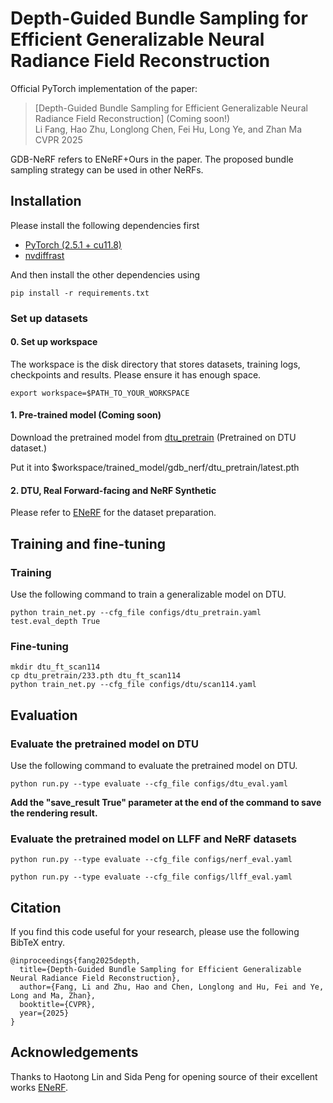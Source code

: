 # Depth-Guided Bundle Sampling for Efficient Generalizable Neural Radiance Field Reconstruction

Official PyTorch implementation of the paper:

> [Depth-Guided Bundle Sampling for Efficient Generalizable Neural Radiance Field Reconstruction] (Coming soon!) \
> Li Fang, Hao Zhu, Longlong Chen, Fei Hu, Long Ye, and Zhan Ma \
> CVPR 2025

GDB-NeRF refers to ENeRF+Ours in the paper. The proposed bundle sampling strategy can be used in other NeRFs.

## Installation
Please install the following dependencies first
- [PyTorch (2.5.1 + cu11.8)](https://pytorch.org/get-started/previous-versions/)
- [nvdiffrast](https://nvlabs.github.io/nvdiffrast/)

And then install the other dependencies using
```
pip install -r requirements.txt
```

### Set up datasets

#### 0. Set up workspace
The workspace is the disk directory that stores datasets, training logs, checkpoints and results. Please ensure it has enough space. 
```
export workspace=$PATH_TO_YOUR_WORKSPACE
```
   
#### 1. Pre-trained model (Coming soon)

Download the pretrained model from [dtu_pretrain](https://drive.google.com/drive/folders/1mPbNpBnIYIbC-5wlbGSkx8kXefZMZ4Re?usp=drive_link) (Pretrained on DTU dataset.)

Put it into $workspace/trained_model/gdb_nerf/dtu_pretrain/latest.pth

#### 2. DTU, Real Forward-facing and NeRF Synthetic
Please refer to [ENeRF](https://github.com/zju3dv/enerf) for the dataset preparation.

## Training and fine-tuning

### Training
Use the following command to train a generalizable model on DTU.
```
python train_net.py --cfg_file configs/dtu_pretrain.yaml test.eval_depth True
```

### Fine-tuning

```
mkdir dtu_ft_scan114
cp dtu_pretrain/233.pth dtu_ft_scan114
python train_net.py --cfg_file configs/dtu/scan114.yaml
```

## Evaluation

### Evaluate the pretrained model on DTU

Use the following command to evaluate the pretrained model on DTU.
```
python run.py --type evaluate --cfg_file configs/dtu_eval.yaml
```

**Add the "save_result True" parameter at the end of the command to save the rendering result.**

### Evaluate the pretrained model on LLFF and NeRF datasets

```
python run.py --type evaluate --cfg_file configs/nerf_eval.yaml
```

```
python run.py --type evaluate --cfg_file configs/llff_eval.yaml
```

## Citation

If you find this code useful for your research, please use the following BibTeX entry.

```
@inproceedings{fang2025depth,
  title={Depth-Guided Bundle Sampling for Efficient Generalizable Neural Radiance Field Reconstruction},
  author={Fang, Li and Zhu, Hao and Chen, Longlong and Hu, Fei and Ye, Long and Ma, Zhan},
  booktitle={CVPR},
  year={2025}
}
```

## Acknowledgements
Thanks to Haotong Lin and Sida Peng for opening source of their excellent works [ENeRF](https://github.com/zju3dv/enerf/).
